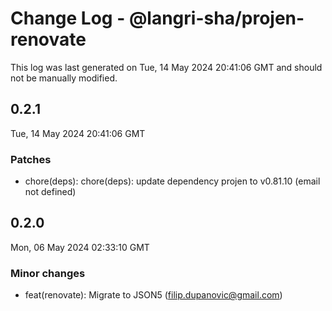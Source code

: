# Change Log - @langri-sha/projen-renovate

This log was last generated on Tue, 14 May 2024 20:41:06 GMT and should not be manually modified.

<!-- Start content -->

## 0.2.1

Tue, 14 May 2024 20:41:06 GMT

### Patches

- chore(deps): chore(deps): update dependency projen to v0.81.10 (email not defined)

## 0.2.0

Mon, 06 May 2024 02:33:10 GMT

### Minor changes

- feat(renovate): Migrate to JSON5 (filip.dupanovic@gmail.com)
